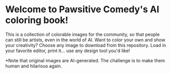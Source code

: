 # Welcome to Pawsitive Comedy's AI coloring book!
This is a collection of colorable images for the community, so that people can still be artists, even in the world of AI.
Want to color your own and show your creativity? Choose any image to download from this repository. Load in your favorite editor, print it... use any design tool you'd like!

*Note that original images are AI-generated. The challenge is to make them human and hilarious again.
